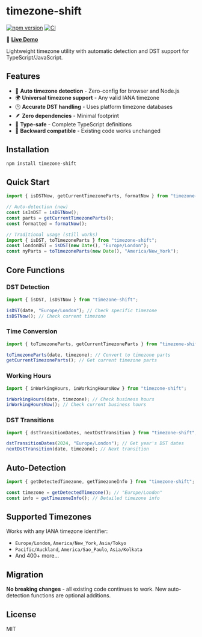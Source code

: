 # timezone-shift

[![npm version](https://img.shields.io/npm/v/timezone-shift?color=blue)](https://www.npmjs.com/package/timezone-shift)
[![CI](https://github.com/martin-nolan/timezone-shift/actions/workflows/ci.yml/badge.svg)](https://github.com/martin-nolan/timezone-shift/actions)

🚀 **[Live Demo](https://timezone-shift-demo.netlify.app/)**

Lightweight timezone utility with automatic detection and DST support for TypeScript/JavaScript.

## Features

- 🤖 **Auto timezone detection** - Zero-config for browser and Node.js
- 🌍 **Universal timezone support** - Any valid IANA timezone
- 🕒 **Accurate DST handling** - Uses platform timezone databases
- 🪶 **Zero dependencies** - Minimal footprint
- 🔧 **Type-safe** - Complete TypeScript definitions
- 🔄 **Backward compatible** - Existing code works unchanged

## Installation

```bash
npm install timezone-shift
```

## Quick Start

```typescript
import { isDSTNow, getCurrentTimezoneParts, formatNow } from "timezone-shift";

// Auto-detection (new)
const isInDST = isDSTNow();
const parts = getCurrentTimezoneParts();
const formatted = formatNow();

// Traditional usage (still works)
import { isDST, toTimezoneParts } from "timezone-shift";
const londonDST = isDST(new Date(), "Europe/London");
const nyParts = toTimezoneParts(new Date(), "America/New_York");
```

## Core Functions

### DST Detection

```typescript
import { isDST, isDSTNow } from "timezone-shift";

isDST(date, "Europe/London"); // Check specific timezone
isDSTNow(); // Check current timezone
```

### Time Conversion

```typescript
import { toTimezoneParts, getCurrentTimezoneParts } from "timezone-shift";

toTimezoneParts(date, timezone); // Convert to timezone parts
getCurrentTimezoneParts(); // Get current timezone parts
```

### Working Hours

```typescript
import { inWorkingHours, inWorkingHoursNow } from "timezone-shift";

inWorkingHours(date, timezone); // Check business hours
inWorkingHoursNow(); // Check current business hours
```

### DST Transitions

```typescript
import { dstTransitionDates, nextDstTransition } from "timezone-shift";

dstTransitionDates(2024, "Europe/London"); // Get year's DST dates
nextDstTransition(date, timezone); // Next transition
```

## Auto-Detection

```typescript
import { getDetectedTimezone, getTimezoneInfo } from "timezone-shift";

const timezone = getDetectedTimezone(); // "Europe/London"
const info = getTimezoneInfo(); // Detailed timezone info
```

## Supported Timezones

Works with any IANA timezone identifier:

- `Europe/London`, `America/New_York`, `Asia/Tokyo`
- `Pacific/Auckland`, `America/Sao_Paulo`, `Asia/Kolkata`
- And 400+ more...

## Migration

**No breaking changes** - all existing code continues to work. New auto-detection functions are optional additions.

## License

MIT
